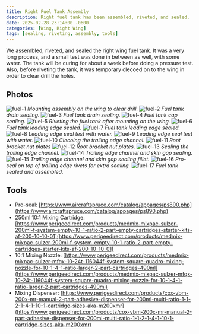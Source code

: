 ```yaml
---
title: Right Fuel Tank Assembly
description: Right fuel tank has been assembled, riveted, and sealed.
date: 2025-02-28 23:14:00 -0600
categories: [Wing, Right Wing]
tags: [sealing, riveting, assembly, tools]
---
```


We assembled, riveted, and sealed the right wing fuel tank. It was a very long process, and a small test was done in between as well, with some water. The tank will be curing for about a week before doing a pressure test. Also, before riveting the tank, it was temporary clecoed on to the wing in order to clear drill the holes.

## Photos
![fuel-1](/assets/img/posts/wing/right/fuel-tank-1.jpg)
_Mounting assembly on the wing to clear drill._
![fuel-2](/assets/img/posts/wing/right/fuel-tank-2.jpg)
_Fuel tank drain sealing._
![fuel-3](/assets/img/posts/wing/right/fuel-tank-3.jpg)
_Fuel tank drain sealing._
![fuel-4](/assets/img/posts/wing/right/fuel-tank-4.jpg)
_Fuel tank cap sealing._
![fuel-5](/assets/img/posts/wing/right/fuel-tank-5.jpg)
_Riveting the fuel tank after mounting on the wing._
![fuel-6](/assets/img/posts/wing/right/fuel-tank-6.jpg)
_Fuel tank leading edge sealed._
![fuel-7](/assets/img/posts/wing/right/fuel-tank-7.jpg)
_Fuel tank leading edge sealed._
![fuel-8](/assets/img/posts/wing/right/fuel-tank-8.jpg)
_Leading edge seal test with water._
![fuel-9](/assets/img/posts/wing/right/fuel-tank-9.jpg)
_Leading edge seal test with water._
![fuel-10](/assets/img/posts/wing/right/fuel-tank-10.jpg)
_Clecoing the trailing edge channel._
![fuel-11](/assets/img/posts/wing/right/fuel-tank-11.jpg)
_Root bracket nut plates_
![fuel-12](/assets/img/posts/wing/right/fuel-tank-12.jpg)
_Root bracket nut plates._
![fuel-13](/assets/img/posts/wing/right/fuel-tank-13.jpg)
_Sealing the trailing edge channel._
![fuel-14](/assets/img/posts/wing/right/fuel-tank-14.jpg)
_Trailing edge channel and skin gap sealing._
![fuel-15](/assets/img/posts/wing/right/fuel-tank-15.jpg)
_Trailing edge channel and skin gap sealing fillet._
![fuel-16](/assets/img/posts/wing/right/fuel-tank-16.jpg)
_Pro-seal on top of trailing edge rivets for extra sealing._
![fuel-17](/assets/img/posts/wing/right/fuel-tank-17.jpg)
_Fuel tank sealed and assembled._

## Tools
* Pro-seal: [https://www.aircraftspruce.com/catalog/appages/ps890.php](https://www.aircraftspruce.com/catalog/appages/ps890.php)
* 250ml 10:1 Mixing Cartridge: [https://www.perigeedirect.com/products/medmix-mixpac-sulzer-200ml-f-system-empty-10-1-ratio-2-part-empty-cartridges-starter-kits-af-200-10-10-01](https://www.perigeedirect.com/products/medmix-mixpac-sulzer-200ml-f-system-empty-10-1-ratio-2-part-empty-cartridges-starter-kits-af-200-10-10-01)
* 10:1 Mixing Nozzle: [https://www.perigeedirect.com/products/medmix-mixpac-sulzer-mfqx-10-24t-116044f-system-square-quadro-mixing-nozzle-for-10-1-4-1-ratio-larger-2-part-cartridges-490ml](https://www.perigeedirect.com/products/medmix-mixpac-sulzer-mfqx-10-24t-116044f-system-square-quadro-mixing-nozzle-for-10-1-4-1-ratio-larger-2-part-cartridges-490ml)
* Mixing Dispenser: [https://www.perigeedirect.com/products/cox-vbm-200x-mr-manual-2-part-adhesive-dispenser-for-200ml-multi-ratio-1-1-2-1-4-1-10-1-cartridge-sizes-aka-m200xmr](https://www.perigeedirect.com/products/cox-vbm-200x-mr-manual-2-part-adhesive-dispenser-for-200ml-multi-ratio-1-1-2-1-4-1-10-1-cartridge-sizes-aka-m200xmr)
